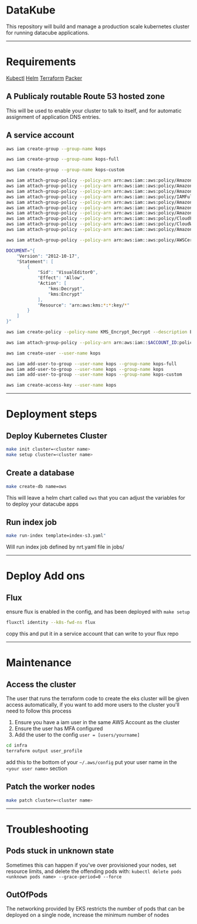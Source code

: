 # DataKube

This repository will build and manage a production scale kubernetes cluster
for running datacube applications.

---

# Requirements

[Kubectl](https://kubernetes.io/docs/tasks/tools/install-kubectl/)
[Helm](https://github.com/kubernetes/helm#install)
[Terraform](https://www.terraform.io/downloads.html)
[Packer](https://www.packer.io/downloads.html)

## A Publicaly routable Route 53 hosted zone
This will be used to enable your cluster to talk to itself, and for automatic assignment of application DNS entries.

## A service account
```bash
aws iam create-group --group-name kops

aws iam create-group --group-name kops-full

aws iam create-group --group-name kops-custom

aws iam attach-group-policy --policy-arn arn:aws:iam::aws:policy/AmazonEC2FullAccess --group-name kops-full
aws iam attach-group-policy --policy-arn arn:aws:iam::aws:policy/AmazonRoute53FullAccess --group-name kops-full
aws iam attach-group-policy --policy-arn arn:aws:iam::aws:policy/AmazonS3FullAccess --group-name kops-full
aws iam attach-group-policy --policy-arn arn:aws:iam::aws:policy/IAMFullAccess --group-name kops-full
aws iam attach-group-policy --policy-arn arn:aws:iam::aws:policy/AmazonVPCFullAccess --group-name kops-full
aws iam attach-group-policy --policy-arn arn:aws:iam::aws:policy/AmazonDynamoDBFullAccess --group-name kops-full
aws iam attach-group-policy --policy-arn arn:aws:iam::aws:policy/AmazonRDSFullAccess --group-name kops-full
aws iam attach-group-policy --policy-arn arn:aws:iam::aws:policy/CloudFrontFullAccess --group-name kops-full
aws iam attach-group-policy --policy-arn arn:aws:iam::aws:policy/CloudWatchFullAccess --group-name kops-full
aws iam attach-group-policy --policy-arn arn:aws:iam::aws:policy/AmazonSSMFullAccess  --group-name kops-full

aws iam attach-group-policy --policy-arn arn:aws:iam::aws:policy/AWSCertificateManagerReadOnly --group-name kops

DOCUMENT="{
    "Version": "2012-10-17",
    "Statement": [
        {
            "Sid": "VisualEditor0",
            "Effect": "Allow",
            "Action": [
                "kms:Decrypt",
                "kms:Encrypt"
            ],
            "Resource": "arn:aws:kms:*:*:key/*"
        }
    ]
}"

aws iam create-policy --policy-name KMS_Encrypt_Decrypt --description Encrypt and Decrypt using any KMS Key --policy-document $DOCUMENT

aws iam attach-group-policy --policy-arn arn:aws:iam::$ACCOUNT_ID:policy/KMS_Encrypt_Decrypt --group-name kops-custom

aws iam create-user --user-name kops

aws iam add-user-to-group --user-name kops --group-name kops-full
aws iam add-user-to-group --user-name kops --group-name kops
aws iam add-user-to-group --user-name kops --group-name kops-custom

aws iam create-access-key --user-name kops
```

---

# Deployment steps

## Deploy Kubernetes Cluster
```bash
make init cluster=<cluster name>
make setup cluster=<cluster name>
```

## Create a database
```bash
make create-db name=ows
```
This will leave a helm chart called `ows` that you can adjust the variables for to deploy your datacube apps

## Run index job

```bash
make run-index template=index-s3.yaml"
```

Will run index job defined by nrt.yaml file in jobs/

---

# Deploy Add ons

## Flux

ensure flux is enabled in the config, and has been deployed with `make setup`

```bash
fluxctl identity --k8s-fwd-ns flux
```

copy this and put it in a service account that can write to your flux repo


---

# Maintenance

## Access the cluster

The user that runs the terraform code to create the eks cluster will be given access automatically, if you want to add more users to the cluster you'll need to follow this process 

1. Ensure you have a iam user in the same AWS Account as the cluster
2. Ensure the user has MFA configured
3. Add the user to the config `user = [users/yourname]`

```bash
cd infra
terraform output user_profile
```

add this to the bottom of your `~/.aws/config`
put your user name in the `<your user name>` section


## Patch the worker nodes
```bash
make patch cluster=<cluster name>
```

---

# Troubleshooting

## Pods stuck in unknown state
Sometimes this can happen if you've over provisioned your nodes, set resource limits, and delete the offending pods with: `kubectl delete pods <unknown pods name> --grace-period=0 --force`

## OutOfPods
The networking provided by EKS restricts the number of pods that can be deployed on a single node, increase the minimum number of nodes
